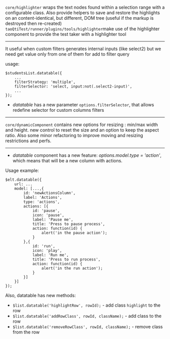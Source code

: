 <!---
channel: frontendchanges
release: 'Sprint 39'
permissions:
    - public
contributors:
    - 'Alexander Zagovorichev'
    - 'Bertrand Chevrier'
    - 'Christophe Noel'
    - 'Ivan Klimchuk'
--->

`core/highlighter` wraps the text nodes found within a selection range with a configurable class. Also provide helpers to save and restore the highlights on an content-identical, but different, DOM tree (useful if the markup is destroyed then re-created)
`taoQtiTest/runner/plugins/tools/highlighter`make use of the highlighter component to provide the test taker with a highlighter tool

---

It useful when custom filters generates internal inputs (like select2) but we need get value only from one of them for add to filter query

usage: 
```
$studentsList.datatable({
    ...
    filterStrategy: 'multiple',
    filterSelector: 'select, input:not(.select2-input)',
    ...
});
```

- *datatable* has a new parameter `options.filterSelector`, that allows redefine selector for custom columns filters

---

`core/dynamicComponent` contains new options for resizing : min/max width and height. new control to reset the size and an option to keep the aspect ratio. Also some minor refactoring to improve moving and resizing restrictions and perfs.

---

- *datatable* component has a new feature: _options.model.type = 'action'_, which means that will  be a new column with actions.

Usage example:
```
$elt.datatable({
    url: ...
    model: [...,{
        id: 'newActionsColumn',
        label: 'Actions',
        type: 'actions',
        actions: [{
            id: 'pause',
            icon: 'pause',
            label: 'Pause me',
            title: 'Press to pause process',
            action: function(id) {
                alert('in the pause action');
            }
        },{
            id: 'run',
            icon: 'play',
            label: 'Run me',
            title: 'Press to run process',
            action: function(id) {
                alert('in the run action');
            }
        }]
    }]
});
```
Also, datatable has new methods:
- `$list.datatable('highlightRow', rowId);` - add class `highlight` to the row
- `$list.datatable('addRowClass', rowId, className);` - add class to the row
- `$list.datatable('removeRowClass', rowId, className);` - remove class from the row